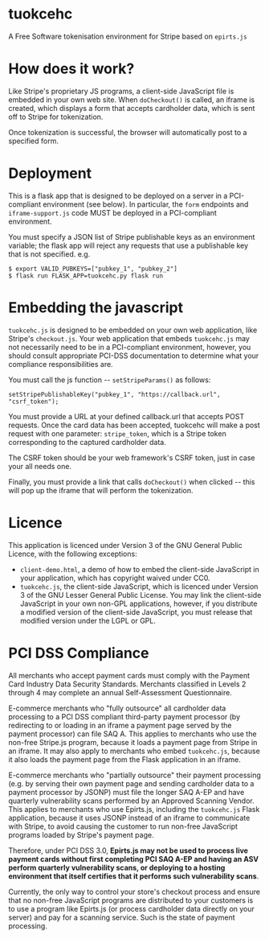 # tuokcehc
A Free Software tokenisation environment for Stripe based on `epirts.js`


# How does it work?
Like Stripe's proprietary JS programs, a client-side JavaScript file is embedded in your own web site. When `doCheckout()` is called, an iframe is created, which displays a form that accepts cardholder data, which is sent off to Stripe for tokenization.

Once tokenization is successful, the browser will automatically post to a specified form.


# Deployment
This is a flask app that is designed to be deployed on a server in a PCI-compliant environment (see below). In particular, the `form` endpoints and `iframe-support.js` code MUST be deployed in a PCI-compliant environment.

You must specify a JSON list of Stripe publishable keys as an environment variable; the flask app will reject any requests that use a publishable key that is not specified. e.g.

```
$ export VALID_PUBKEYS=["pubkey_1", "pubkey_2"]
$ flask run FLASK_APP=tuokcehc.py flask run
```


# Embedding the javascript
`tuokcehc.js` is designed to be embedded on your own web application, like Stripe's `checkout.js`. Your web application that embeds `tuokcehc.js` may not necessarily need to be in a PCI-compliant environment, however, you should consult appropriate PCI-DSS documentation to determine what your compliance responsibilities are.

You must call the js function -- `setStripeParams()` as follows:

```
setStripePublishableKey("pubkey_1", "https://callback.url", "csrf_token");
```

You must provide a URL at your defined callback.url that accepts POST requests. Once the card data has been accepted, tuokcehc will make a post request with one parameter: `stripe_token`, which is a Stripe token corresponding to the captured cardholder data.

The CSRF token should be your web framework's CSRF token, just in case your all needs one.

Finally, you must provide a link that calls `doCheckout()` when clicked -- this will pop up the iframe that will perform the tokenization.



# Licence
This application is licenced under Version 3 of the GNU General Public Licence, with the following exceptions:
* `client-demo.html`, a demo of how to embed the client-side JavaScript in your application, which has copyright waived under CC0.
* `tuokcehc.js`, the client-side JavaScript, which is licenced under Version 3 of the GNU Lesser General Public License. You may link the client-side JavaScript in your own non-GPL applications, however, if you distribute a modified version of the client-side JavaScript, you must release that modified version under the LGPL or GPL.


# PCI DSS Compliance
All merchants who accept payment cards must comply with the Payment Card
Industry Data Security Standards.  Merchants classified in Levels 2 through 4
may complete an annual Self-Assessment Questionnaire.

E-commerce merchants who "fully outsource" all cardholder data processing to a
PCI DSS compliant third-party payment processor (by redirecting to or loading in
an iframe a payment page served by the payment processor) can file SAQ A.  This
applies to merchants who use the non-free Stripe.js program, because it loads a
payment page from Stripe in an iframe. It may also apply to merchants who embed
`tuokcehc.js`, because it also loads the payment page from the Flask
application in an iframe.

E-commerce merchants who "partially outsource" their payment processing (e.g. by
serving their own payment page and sending cardholder data to a payment
processor by JSONP) must file the longer SAQ A-EP and have quarterly
vulnerability scans performed by an Approved Scanning Vendor.  This applies to
merchants who use Epirts.js, including the `tuokcehc.js` Flask application,
because it uses JSONP instead of an iframe to communicate with Stripe, to avoid
causing the customer to run non-free JavaScript programs loaded by Stripe's
payment page.

Therefore, under PCI DSS 3.0, **Epirts.js may not be used to process live
payment cards without first completing PCI SAQ A-EP and having an ASV perform
quarterly vulnerability scans, or deploying to a hosting environment that
itself certifies that it performs such vulnerability scans**.  

Currently, the only way to control your store's checkout process and ensure
that no non-free JavaScript programs are distributed to your customers is to
use a program like Epirts.js (or process cardholder data directly on your
server) and pay for a scanning service.  Such is the state of payment
processing.
